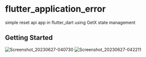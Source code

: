 # flutter_application_error

simple reset api app in flutter_dart using GetX state management 

## Getting Started

![Screenshot_20230627-040730](https://github.com/mohamadrashid828/Simple-reset-API-flutter-using-GetX/assets/82722647/ff905248-fd09-4823-8ff1-2dda465e6ed4)
![Screenshot_20230627-042211](https://github.com/mohamadrashid828/Simple-reset-API-flutter-using-GetX/assets/82722647/e591a5ce-d559-4d3f-b1fd-82b39d21c532)
